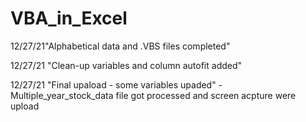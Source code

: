 # VBA_in_Excel

12/27/21"Alphabetical data  and .VBS files completed"

12/27/21 "Clean-up variables and column autofit added"

12/27/21 "Final upaload - some variables upaded" - Multiple_year_stock_data file got processed and screen acpture were upload
